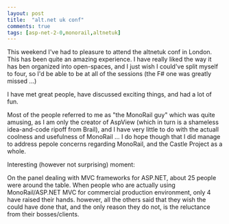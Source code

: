 ```yaml
---
layout: post
title:  "alt.net uk conf"
comments: true
tags: [asp-net-2-0,monorail,altnetuk]
---
```



This weekend I've had to pleasure to attend the altnetuk conf in London. This has been quite an amazing experience. I have really liked the way it has ben organized into open-spaces, and I just wish I could've split myself to four, so I'd be able to be at all of the sessions (the F# one was greatly missed ...)

I have met great people, have discussed exciting things, and had a lot of fun.

Most of the people referred to me as "the MonoRail guy" which was quite amusing, as I am only the creator of AspView (which in turn is a shameless idea-and-code ripoff from Brail), and I have very little to do with the actuall coolness and usefulness of MonoRail ... I do hope though that I did manage to address pepole concerns regarding MonoRail, and the Castle Project as a whole.



Interesting (however not surprising) moment:

On the panel dealing with MVC frameworks for ASP.NET, about 25 people were around the table. When people who are actually using MonoRail/ASP.NET MVC for commercial production environment, only 4 have raised their hands. however, all the others said that they wish the could have done that, and the only reason they do not, is the reluctance from their bosses/clients.

